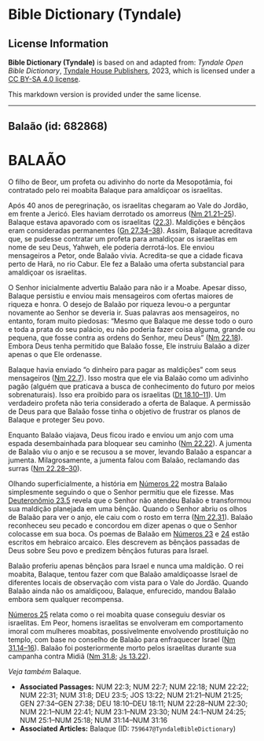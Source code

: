 # Bible Dictionary (Tyndale)

## License Information

**Bible Dictionary (Tyndale)** is based on and adapted from: _Tyndale Open Bible Dictionary_, [Tyndale House Publishers](https://tyndaleopenresources.com/), 2023, which is licensed under a [CC BY-SA 4.0 license](https://creativecommons.org/licenses/by-sa/4.0/legalcode.en).

This markdown version is provided under the same license.



--------------------------------

## Balaão (id: 682868)

BALAÃO
======

O filho de Beor, um profeta ou adivinho do norte da Mesopotâmia, foi contratado pelo rei moabita Balaque para amaldiçoar os israelitas.

Após 40 anos de peregrinação, os israelitas chegaram ao Vale do Jordão, em frente a Jericó. Eles haviam derrotado os amorreus ([Nm 21\.21–25](https://ref.ly/Num21:21-Num21:25)). Balaque estava apavorado com os israelitas ([22\.3](https://ref.ly/Num22:3)). Maldições e bênçãos eram consideradas permanentes ([Gn 27\.34–38](https://ref.ly/Gen27:34-Gen27:38)). Assim, Balaque acreditava que, se pudesse contratar um profeta para amaldiçoar os israelitas em nome de seu Deus, Yahweh, ele poderia derrotá\-los. Ele enviou mensageiros a Petor, onde Balaão vivia. Acredita\-se que a cidade ficava perto de Harã, no rio Cabur. Ele fez a Balaão uma oferta substancial para amaldiçoar os israelitas.

O Senhor inicialmente advertiu Balaão para não ir a Moabe. Apesar disso, Balaque persistiu e enviou mais mensageiros com ofertas maiores de riqueza e honra. O desejo de Balaão por riqueza levou\-o a perguntar novamente ao Senhor se deveria ir. Suas palavras aos mensageiros, no entanto, foram muito piedosas: “Mesmo que Balaque me desse todo o ouro e toda a prata do seu palácio, eu não poderia fazer coisa alguma, grande ou pequena, que fosse contra as ordens do Senhor, meu Deus” ([Nm 22\.18](https://ref.ly/Num22:18)). Embora Deus tenha permitido que Balaão fosse, Ele instruiu Balaão a dizer apenas o que Ele ordenasse.

Balaque havia enviado “o dinheiro para pagar as maldições” com seus mensageiros ([Nm 22\.7](https://ref.ly/Num22:7)). Isso mostra que ele via Balaão como um adivinho pagão (alguém que praticava a busca de conhecimento do futuro por meios sobrenaturais). Isso era proibido para os israelitas ([Dt 18\.10–11](https://ref.ly/Deut18:10-Deut18:11)). Um verdadeiro profeta não teria considerado a oferta de Balaque. A permissão de Deus para que Balaão fosse tinha o objetivo de frustrar os planos de Balaque e proteger Seu povo.

Enquanto Balaão viajava, Deus ficou irado e enviou um anjo com uma espada desembainhada para bloquear seu caminho ([Nm 22\.22](https://ref.ly/Num22:22)). A jumenta de Balaão viu o anjo e se recusou a se mover, levando Balaão a espancar a jumenta. Milagrosamente, a jumenta falou com Balaão, reclamando das surras ([Nm 22\.28–30](https://ref.ly/Num22:28-Num22:30)).

Olhando superficialmente, a história em [Números 22](https://ref.ly/Num22:1-Num22:41) mostra Balaão simplesmente seguindo o que o Senhor permitiu que ele fizesse. Mas [Deuteronômio 23\.5](https://ref.ly/Deut23:5) revela que o Senhor não atendeu Balaão e transformou sua maldição planejada em uma bênção. Quando o Senhor abriu os olhos de Balaão para ver o anjo, ele caiu com o rosto em terra ([Nm 22\.31](https://ref.ly/Num22:31)). Balaão reconheceu seu pecado e concordou em dizer apenas o que o Senhor colocasse em sua boca. Os poemas de Balaão em [Números 23](https://ref.ly/Num23:1-Num23:30) e [24](https://ref.ly/Num24:1-Num24:25) estão escritos em hebraico arcaico. Eles descrevem as bênçãos passadas de Deus sobre Seu povo e predizem bênçãos futuras para Israel.

Balaão proferiu apenas bênçãos para Israel e nunca uma maldição. O rei moabita, Balaque, tentou fazer com que Balaão amaldiçoasse Israel de diferentes locais de observação com vista para o Vale do Jordão. Quando Balaão ainda não os amaldiçoou, Balaque, enfurecido, mandou Balaão embora sem qualquer recompensa.

[Números 25](https://ref.ly/Num25:1-Num25:18) relata como o rei moabita quase conseguiu desviar os israelitas. Em Peor, homens israelitas se envolveram em comportamento imoral com mulheres moabitas, possivelmente envolvendo prostituição no templo, com base no conselho de Balaão para enfraquecer Israel ([Nm 31\.14–16](https://ref.ly/Num31:14-Num31:16)). Balaão foi posteriormente morto pelos israelitas durante sua campanha contra Midiã ([Nm 31\.8](https://ref.ly/Num31:8); [Js 13\.22](https://ref.ly/Josh13:22)).

*Veja também* Balaque.

* **Associated Passages:** NUM 22:3; NUM 22:7; NUM 22:18; NUM 22:22; NUM 22:31; NUM 31:8; DEU 23:5; JOS 13:22; NUM 21:21–NUM 21:25; GEN 27:34–GEN 27:38; DEU 18:10–DEU 18:11; NUM 22:28–NUM 22:30; NUM 22:1–NUM 22:41; NUM 23:1–NUM 23:30; NUM 24:1–NUM 24:25; NUM 25:1–NUM 25:18; NUM 31:14–NUM 31:16
* **Associated Articles:** Balaque (ID: `759647@TyndaleBibleDictionary`)

